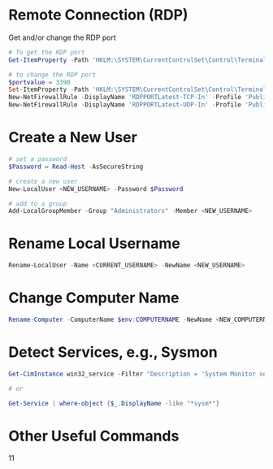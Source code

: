 # Remote Connection (RDP)
Get and/or change the RDP port
```powershell
# To get the RDP port
Get-ItemProperty -Path 'HKLM:\SYSTEM\CurrentControlSet\Control\Terminal Server\WinStations\RDP-Tcp' -Name "PortNumber"

# to change the RDP port
$portvalue = 3390
Set-ItemProperty -Path 'HKLM:\SYSTEM\CurrentControlSet\Control\Terminal Server\WinStations\RDP-Tcp' -Name "PortNumber" -Value $portvalue 
New-NetFirewallRule -DisplayName 'RDPPORTLatest-TCP-In' -Profile 'Public' -Direction Inbound -Action Allow -Protocol TCP -LocalPort $portvalue 
New-NetFirewallRule -DisplayName 'RDPPORTLatest-UDP-In' -Profile 'Public' -Direction Inbound -Action Allow -Protocol UDP -LocalPort $portvalue 
```

# Create a New User
```PowerShell
# set a password
$Password = Read-Host -AsSecureString

# create a new user
New-LocalUser <NEW_USERNAME> -Password $Password

# add to a group
Add-LocalGroupMember -Group "Administrators" -Member <NEW_USERNAME>
```

# Rename Local Username
```PowerShell
Rename-LocalUser -Name <CURRENT_USERNAME> -NewName <NEW_USERNAME>
```

# Change Computer Name
```PowerShell
Rename-Computer -ComputerName $env:COMPUTERNAME -NewName <NEW_COMPUTERNAME>
```

# Detect Services, e.g., Sysmon
```PowerShell
Get-CimInstance win32_service -Filter "Description = 'System Monitor service'"

# or

Get-Service | where-object {$_.DisplayName -like "*sysm*"}
```

# Other Useful Commands
11
